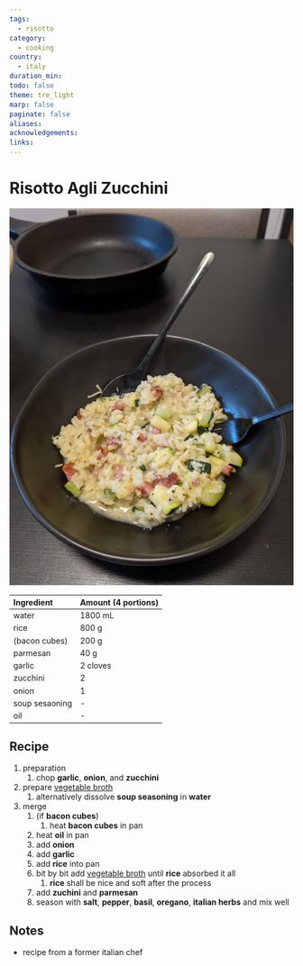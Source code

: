 ```yaml
---
tags:
  - risotto
category:
  - cooking
country:
  - italy
duration_min: 
todo: false
theme: tre_light
marp: false
paginate: false
aliases: 
acknowledgements: 
links:
---
```



# Risotto Agli Zucchini

![300](../gfx/PXL_20250223_083411370.jpg)

|Ingredient|Amount (4 portions)|
| :- | :- |
|water|1800 mL|
|rice|800 g|
|(bacon cubes)|200 g|
|parmesan|40 g|
|garlic|2 cloves|
|zucchini|2|
|onion|1|
|soup  sesaoning|-|
|oil|-|

## Recipe
1. preparation
    1. chop **garlic**, **onion**, and **zucchini**
1. prepare [vegetable broth](./soup_vegetables.md)
    1. alternatively dissolve **soup seasoning** in **water**
1. merge
    1. (if **bacon cubes**)
        1. heat **bacon cubes** in pan
    1. heat **oil** in pan
    1. add **onion**
    1. add **garlic**
    1. add **rice** into pan
    1. bit by bit add [vegetable broth](./soup_vegetables.md) until **rice** absorbed it all
        1. **rice** shall be nice and soft after the process
    1. add **zuchini** and **parmesan**
    1. season with **salt**, **pepper**, **basil**, **oregano**, **italian herbs** and mix well

## Notes
* recipe from a former italian chef